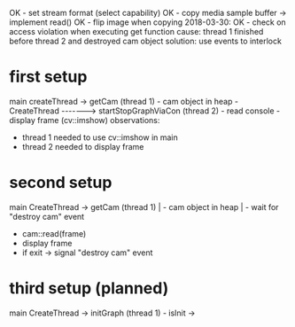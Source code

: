 OK - set stream format (select capability)
OK - copy media sample buffer -> implement read()
OK - flip image when copying
2018-03-30:
OK - check on access violation when executing get function
	 cause: thread 1 finished before thread 2 and destroyed cam object
	 solution: use events to interlock

first setup
============
main
createThread -> getCam (thread 1)
				- cam object in heap
				- CreateThread -------> startStopGraphViaCon (thread 2)
										- read console
										- display frame (cv::imshow)
observations:
- thread 1 needed to use cv::imshow in main
- thread 2 needed to display frame	

second setup
============				
main
CreateThread -> getCam (thread 1)
      |			- cam object in heap
	  |			- wait for "destroy cam" event
- cam::read(frame)	  
- display frame
- if exit -> signal "destroy cam" event

third setup (planned)
============
main
CreateThread -> initGraph (thread 1)
				- isInit ->
	  
